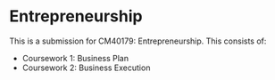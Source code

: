 # Entrepreneurship
This is a submission for CM40179: Entrepreneurship.
This consists of:
- Coursework 1: Business Plan
- Coursework 2: Business Execution

